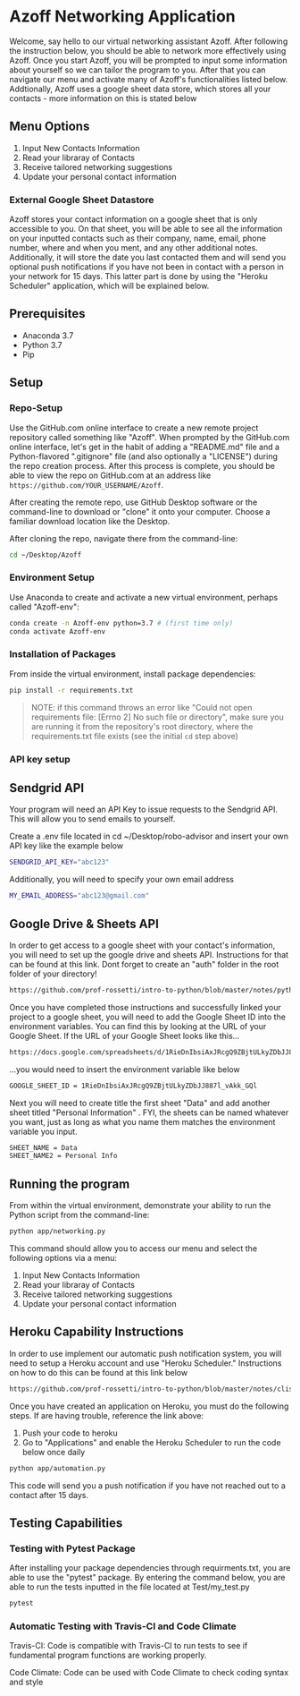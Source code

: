 # Azoff Networking Application
Welcome, say hello to our virtual networking assistant Azoff. After following the instruction below, you should be able to network more effectively using Azoff. Once you start Azoff, you will be prompted to input some information about yourself so we can tailor the program to you. After that you can navigate our menu and activate many of Azoff's functionalities listed below. Addtionally, Azoff uses a google sheet data store, which stores all your contacts - more information on this is stated below

## Menu Options

1. Input New Contacts Information
2. Read your libraray of Contacts
3. Receive tailored networking suggestions
4. Update your personal contact information

### External Google Sheet Datastore

Azoff stores your contact information on a google sheet that is only accessible to you. On that sheet, you will be able to see all the information on your inputted contacts such as their company, name, email, phone number, where and when you ment, and any other additional notes. Additionally, it will store the date you last contacted them and will send you optional push notifications if you have not been in contact with a person in your network for 15 days. This latter part is done by using the "Heroku Scheduler" application, which will be explained below. 


## Prerequisites

  + Anaconda 3.7
  + Python 3.7
  + Pip

## Setup

### Repo-Setup
Use the GitHub.com online interface to create a new remote project repository called something like "Azoff". When prompted by the GitHub.com online interface, let's get in the habit of adding a "README.md" file and a Python-flavored ".gitignore" file (and also optionally a "LICENSE") during the repo creation process. After this process is complete, you should be able to view the repo on GitHub.com at an address like `https://github.com/YOUR_USERNAME/Azoff`.

After creating the remote repo, use GitHub Desktop software or the command-line to download or "clone" it onto your computer. Choose a familiar download location like the Desktop.

After cloning the repo, navigate there from the command-line:

```sh
cd ~/Desktop/Azoff
```
### Environment Setup
Use Anaconda to create and activate a new virtual environment, perhaps called "Azoff-env":

```sh
conda create -n Azoff-env python=3.7 # (first time only)
conda activate Azoff-env
```
### Installation of Packages
From inside the virtual environment, install package dependencies:

```sh
pip install -r requirements.txt
```

> NOTE: if this command throws an error like "Could not open requirements file: [Errno 2] No such file or directory", make sure you are running it from the repository's root directory, where the requirements.txt file exists (see the initial `cd` step above)

### API key setup

## Sendgrid API
Your program will need an API Key to issue requests to the Sendgrid API. This will allow you to send emails to yourself.

Create a .env file located in cd ~/Desktop/robo-advisor and insert your own API key like the example below

```sh
SENDGRID_API_KEY="abc123"
```
Additionally, you will need to specify your own email address
```sh
MY_EMAIL_ADDRESS="abc123@gmail.com"
```
## Google Drive & Sheets API
In order to get access to a google sheet with your contact's information, you will need to set up the google drive and sheets API. Instructions for that can be found at this link. Dont forget to create an "auth" folder in the root folder of your directory!

```sh
https://github.com/prof-rossetti/intro-to-python/blob/master/notes/python/packages/gspread.md
```

Once you have completed those instructions and successfully linked your project to a google sheet, you will need to add the Google Sheet ID into the environment variables. You can find this by looking at the URL of your Google Sheet. If the URL of your Google Sheet looks like this...
```sh
https://docs.google.com/spreadsheets/d/1RieDnIbsiAxJRcgQ9ZBjtULkyZDbJJ887l_vAkk_GQl/edit#gid=0
```

...you would need to insert the environment variable like below

```sh
GOOGLE_SHEET_ID = 1RieDnIbsiAxJRcgQ9ZBjtULkyZDbJJ887l_vAkk_GQl
```
Next you will need to create title the first sheet "Data" and add another sheet titled "Personal Information" . FYI, the sheets can be named whatever you want, just as long as what you name them matches the environment variable you input. 

```sh
SHEET_NAME = Data
SHEET_NAME2 = Personal Info
```

## Running the program

From within the virtual environment, demonstrate your ability to run the Python script from the command-line:

```sh
python app/networking.py
```
This command should allow you to access our menu and select the following options via a menu:

1. Input New Contacts Information
2. Read your libraray of Contacts
3. Receive tailored networking suggestions
4. Update your personal contact information


## Heroku Capability Instructions
In order to use implement our automatic push notification system, you will need to setup a Heroku account and use "Heroku Scheduler." Instructions on how to do this can be found at this link below
```sh
https://github.com/prof-rossetti/intro-to-python/blob/master/notes/clis/heroku.md
```
Once you have created an application on Heroku, you must do the following steps. If are having trouble, reference the link above:

1. Push your code to heroku
2. Go to "Applications" and enable the Heroku Scheduler to run the code below once daily

```sh
python app/automation.py
```
This code will send you a push notification if you have not reached out to a contact after 15 days.


## Testing Capabilities

### Testing with Pytest Package
After installing your package dependencies through requirments.txt, you are able to use the "pytest" package. By entering the command below, you are able to run the tests inputted in the file located at Test/my_test.py

```sh
pytest
```

### Automatic Testing with Travis-CI and Code Climate

Travis-CI: Code is compatible with Travis-CI to run tests to see if fundamental program functions are working properly.

Code Climate: Code can be used with Code Climate to check coding syntax and style
